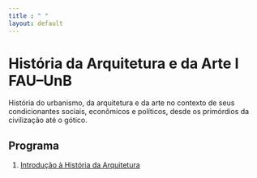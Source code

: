 ```yaml
---
title : " "
layout: default
---
```


# História da Arquitetura e da Arte I FAU–UnB

História do urbanismo, da arquitetura e da arte no contexto de seus
condicionantes sociais, econômicos e políticos, desde os primórdios da
civilização até o gótico.

## Programa

1. [Introdução à História da Arquitetura](intro.md)

